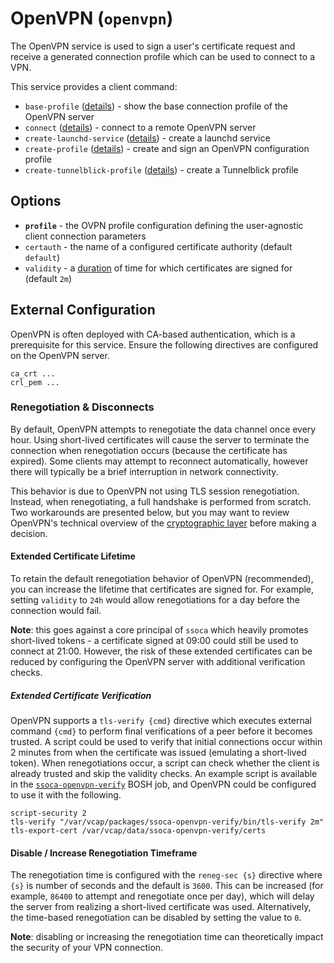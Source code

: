 # OpenVPN (`openvpn`)

The OpenVPN service is used to sign a user's certificate request and receive a generated connection profile which can be used to connect to a VPN.

This service provides a client command:

* `base-profile` ([details](base-profile-cmd)) - show the base connection profile of the OpenVPN server
* `connect` ([details](connect-cmd)) - connect to a remote OpenVPN server
* `create-launchd-service` ([details](create-launchd-service-cmd)) - create a launchd service
* `create-profile` ([details](create-profile-cmd)) - create and sign an OpenVPN configuration profile
* `create-tunnelblick-profile` ([details](create-tunnelblick-profile-cmd)) - create a Tunnelblick profile


## Options

 * **`profile`** - the OVPN profile configuration defining the user-agnostic client connection parameters
 * `certauth` - the name of a configured certificate authority (default `default`)
 * `validity` - a [duration](https://golang.org/pkg/time/#ParseDuration) of time for which certificates are signed for (default `2m`)


## External Configuration

OpenVPN is often deployed with CA-based authentication, which is a prerequisite for this service. Ensure the following directives are configured on the OpenVPN server.

    ca_crt ...
    crl_pem ...


### Renegotiation & Disconnects

By default, OpenVPN attempts to renegotiate the data channel once every hour. Using short-lived certificates will cause the server to terminate the connection when renegotiation occurs (because the certificate has expired). Some clients may attempt to reconnect automatically, however there will typically be a brief interruption in network connectivity.

This behavior is due to OpenVPN not using TLS session renegotiation. Instead, when renegotiating, a full handshake is performed from scratch. Two workarounds are presented below, but you may want to review OpenVPN's technical overview of the [cryptographic layer](https://openvpn.net/index.php/open-source/documentation/security-overview.html) before making a decision.


#### Extended Certificate Lifetime

To retain the default renegotiation behavior of OpenVPN (recommended), you can increase the lifetime that certificates are signed for. For example, setting `validity` to `24h` would allow renegotiations for a day before the connection would fail.

**Note**: this goes against a core principal of `ssoca` which heavily promotes short-lived tokens - a certificate signed at 09:00 could still be used to connect at 21:00. However, the risk of these extended certificates can be reduced by configuring the OpenVPN server with additional verification checks.


##### Extended Certificate Verification

OpenVPN supports a `tls-verify {cmd}` directive which executes external command `{cmd}` to perform final verifications of a peer before it becomes trusted. A script could be used to verify that initial connections occur within 2 minutes from when the certificate was issued (emulating a short-lived token). When renegotiations occur, a script can check whether the client is already trusted and skip the validity checks. An example script is available in the [`ssoca-openvpn-verify`](https://github.com/dpb587/ssoca-bosh-release/tree/src/ssoca-openvpn-verify.go) BOSH job, and OpenVPN could be configured to use it with the following.

    script-security 2
    tls-verify "/var/vcap/packages/ssoca-openvpn-verify/bin/tls-verify 2m"
    tls-export-cert /var/vcap/data/ssoca-openvpn-verify/certs


#### Disable / Increase Renegotiation Timeframe

The renegotiation time is configured with the `reneg-sec {s}` directive where `{s}` is number of seconds and the default is `3600`. This can be increased (for example, `86400` to attempt and renegotiate once per day), which will delay the server from realizing a short-lived certificate was used. Alternatively, the time-based renegotiation can be disabled by setting the value to `0`.

**Note**: disabling or increasing the renegotiation time can theoretically impact the security of your VPN connection.
